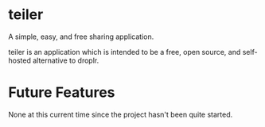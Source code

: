 teiler
======

A simple, easy, and free sharing application.

teiler is an application which is intended to be a free, open source, and self-hosted alternative to droplr.

Future Features
======
None at this current time since the project hasn't been quite started.
